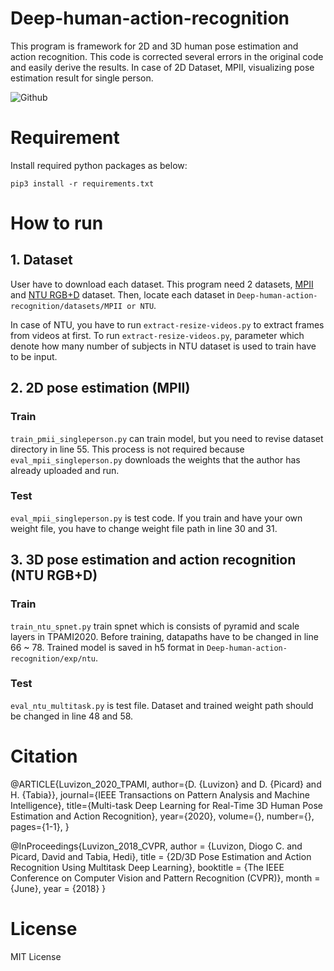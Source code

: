 # Deep-human-action-recognition
This program is framework for 2D and 3D human pose estimation and action recognition.
This code is corrected several errors in the original code and easily derive the results. In case of 2D Dataset, MPII, visualizing pose estimation result for single person.

![Github](https://user-images.githubusercontent.com/71116312/92901675-9f4c4b00-f45b-11ea-989c-e7116531289c.png)

# Requirement
Install required python packages as below:

    pip3 install -r requirements.txt


# How to run
## 1. Dataset
User have to download each dataset. This program need 2 datasets, [MPII](http://human-pose.mpi-inf.mpg.de/) and [NTU RGB+D](http://rose1.ntu.edu.sg/datasets/actionrecognition.asp) dataset.
Then, locate each dataset in `Deep-human-action-recognition/datasets/MPII or NTU`.

In case of NTU, you have to run `extract-resize-videos.py` to extract frames from videos at first. To run `extract-resize-videos.py`, parameter which denote how many number of subjects in NTU dataset is used to train have to be input.

## 2. 2D pose estimation (MPII)
### Train
`train_pmii_singleperson.py` can train model, but you need to revise dataset directory in line 55. This process is not required because `eval_mpii_singleperson.py` downloads the weights that the author has already uploaded and run.

### Test
`eval_mpii_singleperson.py` is test code. If you train and have your own weight file, you have to change weight file path in line 30 and 31.

## 3. 3D pose estimation and action recognition (NTU RGB+D)
### Train
`train_ntu_spnet.py` train spnet which is consists of pyramid and scale layers in TPAMI2020. Before training, datapaths have to be changed in line 66 ~ 78. Trained model is saved in h5 format in `Deep-human-action-recognition/exp/ntu`.

### Test
`eval_ntu_multitask.py` is test file. Dataset and trained weight path should be changed in line 48 and 58. 

# Citation
@ARTICLE{Luvizon_2020_TPAMI,
  author={D. {Luvizon} and D. {Picard} and H. {Tabia}},
  journal={IEEE Transactions on Pattern Analysis and Machine Intelligence}, 
  title={Multi-task Deep Learning for Real-Time 3D Human Pose Estimation and Action Recognition}, 
  year={2020},
  volume={},
  number={},
  pages={1-1},
}

@InProceedings{Luvizon_2018_CVPR,
  author = {Luvizon, Diogo C. and Picard, David and Tabia, Hedi},
  title = {2D/3D Pose Estimation and Action Recognition Using Multitask Deep Learning},
  booktitle = {The IEEE Conference on Computer Vision and Pattern Recognition (CVPR)},
  month = {June},
  year = {2018}
}

# License
MIT License
